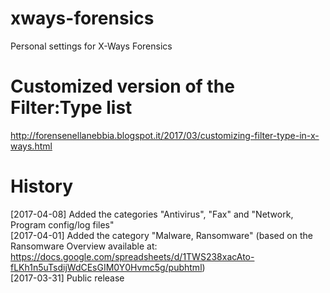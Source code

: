 # xways-forensics  
Personal settings for X-Ways Forensics

# Customized version of the Filter:Type list  
http://forensenellanebbia.blogspot.it/2017/03/customizing-filter-type-in-x-ways.html

# History  
[2017-04-08] Added the categories "Antivirus", "Fax"  and "Network, Program config/log files"  
[2017-04-01] Added the category "Malware, Ransomware" (based on the Ransomware Overview available at:  
https://docs.google.com/spreadsheets/d/1TWS238xacAto-fLKh1n5uTsdijWdCEsGIM0Y0Hvmc5g/pubhtml)  
[2017-03-31] Public release
